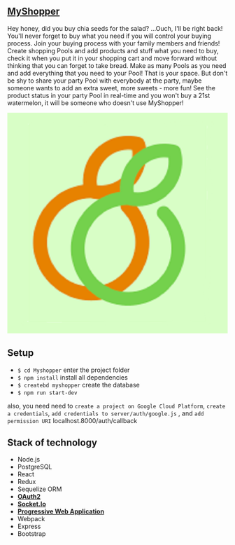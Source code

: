## [**MyShopper**](https://my-shopper.herokuapp.com/)

Hey honey, did you buy chia seeds for the salad? ...Ouch, I'll be right back! <br />
You'll never forget to buy what you need if you will control your buying process. 
Join your buying process with your family members and friends! Create shopping Pools and add products and stuff what you need to buy,
check it when you put it in your shopping cart and move forward without thinking that you can forget to take bread.
Make as many Pools as you need and add everything that you need to your Pool! That is your space. But don't be shy to share your party Pool with everybody at the party,
maybe someone wants to add an extra sweet, more sweets - more fun! 
See the product status in your party Pool in real-time and you won't buy a 21st watermelon, it will be someone who doesn't use MyShopper!
 
![](src/img/logo512x512.png)
 

## Setup

- ```$ cd Myshopper``` enter the project folder
- ```$ npm install``` install all dependencies
- ```$ createbd myshopper``` create the database
- ```$ npm run start-dev``` 

also, you need need to ```create a project on Google Cloud Platform```,
```create a credentials```, ```add credentials to server/auth/google.js``` , and ``` add permission URI ``` localhost.8000/auth/callback``` ``` 


## Stack of technology

* Node.js
* PostgreSQL
* React
* Redux
* Sequelize ORM
* [**OAuth2**](https://developers.google.com/identity/protocols/oauth2)
* [**Socket.Io**](https://socket.io/)
* [**Progressive Web Application**](https://web.dev/progressive-web-apps/)
* Webpack
* Express
* Bootstrap

